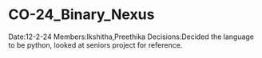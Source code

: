 # CO-24_Binary_Nexus
Date:12-2-24
Members:Ikshitha,Preethika
Decisions:Decided the language to be python, looked at seniors project for reference.
